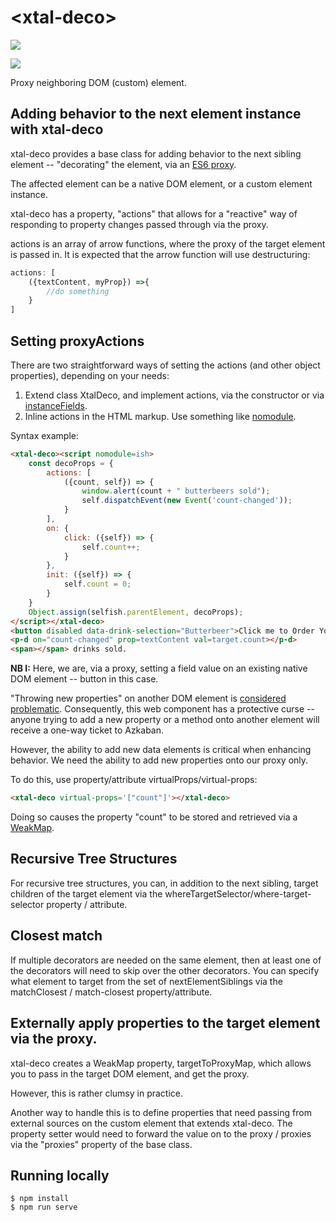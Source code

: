 # \<xtal-deco\>

<a href="https://nodei.co/npm/xtal-deco/"><img src="https://nodei.co/npm/xtal-deco.png"></a>

<img src="https://badgen.net/bundlephobia/minzip/xtal-deco">

Proxy neighboring DOM (custom) element.

## Adding behavior to the next element instance with xtal-deco

xtal-deco provides a base class for adding behavior to the next sibling element -- "decorating" the element, via an [ES6 proxy](https://developer.mozilla.org/en-US/docs/Web/JavaScript/Reference/Global_Objects/Proxy).  

The affected element can be a native DOM element, or a custom element instance. 

xtal-deco has a property, "actions" that allows for a "reactive" way of responding to property changes passed through via the proxy.

actions is an array of arrow functions, where the proxy of the target element is passed in.  It is expected that the arrow function will use destructuring:

``` JavaScript
actions: [
    ({textContent, myProp}) =>{
        //do something
    }
]
```

## Setting proxyActions

There are two straightforward ways of setting the actions (and other object properties), depending on your needs:

1.  Extend class XtalDeco, and implement actions, via the constructor or via [instanceFields](https://developer.mozilla.org/en-US/docs/Web/JavaScript/Reference/Classes/Public_class_fields).
2.  Inline actions in the HTML markup.  Use something like [nomodule](https://github.com/bahrus/nomodule).


Syntax example:


```html
<xtal-deco><script nomodule=ish>
    const decoProps = {
        actions: [
            ({count, self}) => {
                window.alert(count + " butterbeers sold");
                self.dispatchEvent(new Event('count-changed'));
            }
        ],
        on: {
            click: ({self}) => {
                self.count++;
            }
        },
        init: ({self}) => {
            self.count = 0;
        }
    }
    Object.assign(selfish.parentElement, decoProps);
</script></xtal-deco>
<button disabled data-drink-selection="Butterbeer">Click me to Order Your Drink</button>
<p-d on="count-changed" prop=textContent val=target.count></p-d>
<span></span> drinks sold.

```

**NB I:**  Here, we are, via a proxy, setting a field value on an existing native DOM element -- button in this case.  

"Throwing new properties" on another DOM element is [considered problematic](https://youtu.be/uygxJ8Wxotc?t=319).  Consequently,
this web component has a protective curse -- anyone trying to add a new property or a method onto another element will receive a one-way ticket to Azkaban.

However, the ability to add new data elements is critical when enhancing behavior.  We need the ability to add new properties onto our proxy only.

To do this, use property/attribute virtualProps/virtual-props:

```html
<xtal-deco virtual-props='["count"]'></xtal-deco>
```

Doing so causes the property "count" to be stored and retrieved via a [WeakMap](https://stackoverflow.com/a/49879350/3320028).


## Recursive Tree Structures

For recursive tree structures, you can, in addition to the next sibling, target children of the target element via the whereTargetSelector/where-target-selector property / attribute.

## Closest match

If multiple decorators are needed on the same element, then at least one of the decorators will need to skip over the other decorators.  You can specify what element to target from the set of nextElementSiblings via the matchClosest / match-closest property/attribute.

##  Externally apply properties to the target element via the proxy.

xtal-deco creates a WeakMap property, targetToProxyMap, which allows you to pass in the target DOM element, and get the proxy.

However, this is rather clumsy in practice.

Another way to handle this is to define properties that need passing from external sources on the custom element that extends xtal-deco.  The property setter would need to forward the value on to the proxy / proxies via the "proxies" property of the base class.

## Running locally

```
$ npm install
$ npm run serve
```
